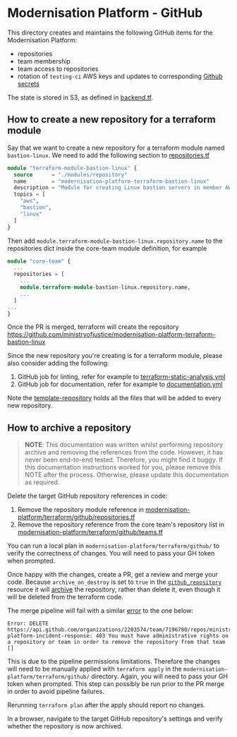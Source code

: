 # Modernisation Platform - GitHub

This directory creates and maintains the following GitHub items for the Modernisation Platform:

- repositories
- team membership
- team access to repositories
- rotation of `testing-ci` AWS keys and updates to corresponding [Github secrets](testing-ci.tf)

The state is stored in S3, as defined in [backend.tf](backend.tf).

## How to create a new repository for a terraform module

Say that we want to create a new repository for a terraform module named `bastion-linux`. We need to add the following section to [repositories.tf](repositories.tf)

```terraform
module "terraform-module-bastion-linux" {
  source      = "./modules/repository"
  name        = "modernisation-platform-terraform-bastion-linux"
  description = "Module for creating Linux bastion servers in member AWS accounts"
  topics = [
    "aws",
    "bastion",
    "linux"
  ]
}
```

Then add `module.terraform-module-bastion-linux.repository.name` to the repositories dict inside the core-team module definition, for example

```terraform
module "core-team" {
  ...
  repositories = [
    ...
    module.terraform-module-bastion-linux.repository.name,
    ...
  ]
...
}
```

Once the PR is merged, terraform will create the repository <https://github.com/ministryofjustice/modernisation-platform-terraform-bastion-linux>

Since the new repository you're creating is for a terraform module, please also consider adding the following:

1. GitHub job for linting, refer for example to [terraform-static-analysis.yml](https://github.com/ministryofjustice/modernisation-platform-terraform-ecs/blob/main/.github/workflows/terraform-static-analysis.yml)
2. GitHub job for documentation, refer for example to [documentation.yml](https://github.com/ministryofjustice/modernisation-platform-terraform-ecs/blob/main/.github/workflows/documentation.yml)

Note the [template-repository](https://github.com/ministryofjustice/template-repository) holds all the files that will be added to every new repository.

## How to archive a repository

> **NOTE**: This documentation was written whilst performing repository archive and removing the references from the code. However, it has never been end-to-end tested. Therefore, you might find it buggy. If this documentation instructions worked for you, please remove this NOTE after the process. Otherwise, please update this documentation as required.

Delete the target GitHub repository references in code:

1. Remove the repository module reference in [modernisation-platform/terraform/github/repositories.tf](https://github.com/ministryofjustice/modernisation-platform/blob/main/terraform/github/repositories.tf)
2. Remove the repository reference from the core team's repository list in [modernisation-platform/terraform/github/teams.tf](https://github.com/ministryofjustice/modernisation-platform/blob/be29e5e601e39749c8d3acc784e8dbdea2d2db1c/terraform/github/teams.tf#L2)

You can run a local plan in `modernisation-platform/terraform/github/` to verify the correctness of changes. You will need to pass your GH token when prompted.

Once happy with the changes, create a PR, get a review and merge your code. Because `archive_on_destroy` is set to `true` in the [`github_repository`](https://github.com/ministryofjustice/modernisation-platform/blob/be29e5e601e39749c8d3acc784e8dbdea2d2db1c/terraform/github/modules/repository/main.tf#L24) resource it will [archive](https://github.com/integrations/terraform-provider-github/blob/2881a2a4c19475ca8a9f0b4ea6570dda4fd12b71/github/resource_github_repository.go#L857) the repository, rather than delete it, even though it will be deleted from the terraform code.

The merge pipeline will fail with a similar [error](https://github.com/ministryofjustice/modernisation-platform/actions/runs/8613918329/job/23606264385) to the one below:

```shell
Error: DELETE https://api.github.com/organizations/2203574/team/7196780/repos/ministryofjustice/modernisation-platform-incident-response: 403 You must have administrative rights on a repository or team in order to remove the repository from that team []
```

This is due to the pipeline permissions limitations. Therefore the changes will need to be manually applied with `terraform apply` in the `modernisation-platform/terraform/github/` directory. Again, you will need to pass your GH token when prompted. This step can possibly be run prior to the PR merge in order to avoid pipeline failures.

Rerunning `terraform plan` after the apply should report no changes.

In a browser, navigate to the target GitHub repository's settings and verify whether the repository is now archived.
